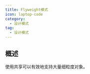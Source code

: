 ```yaml
---
title: Flyweight模式
icon: laptop-code
category:
  - 设计模式
tag:
  - 设计模式
---
```


## 概述

使用共享可以有效地支持大量细粒度对象。